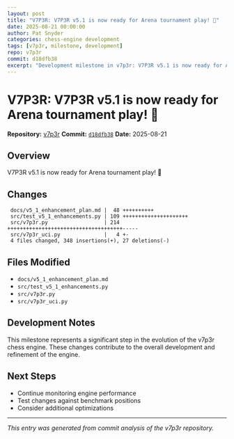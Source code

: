 ```yaml
---
layout: post
title: "V7P3R: V7P3R v5.1 is now ready for Arena tournament play! 🎉"
date: 2025-08-21 00:00:00 
author: Pat Snyder
categories: chess-engine development
tags: [v7p3r, milestone, development]
repo: v7p3r
commit: d18dfb38
excerpt: "Development milestone in v7p3r: V7P3R v5.1 is now ready for Arena tournament play! 🎉"
---
```


# V7P3R: V7P3R v5.1 is now ready for Arena tournament play! 🎉

**Repository:** [v7p3r](https://github.com/pssnyder/v7p3r)
**Commit:** [`d18dfb38`](https://github.com/pssnyder/v7p3r/commit/d18dfb38fceb02d7a3700ef5da43de527068cf51)
**Date:** 2025-08-21

## Overview

V7P3R v5.1 is now ready for Arena tournament play! 🎉

## Changes

```
 docs/v5_1_enhancement_plan.md |  48 ++++++++++
 src/test_v5_1_enhancements.py | 109 +++++++++++++++++++++
 src/v7p3r.py                  | 214 +++++++++++++++++++++++++++++++++++++-----
 src/v7p3r_uci.py              |   4 +-
 4 files changed, 348 insertions(+), 27 deletions(-)
```

## Files Modified

- `docs/v5_1_enhancement_plan.md`
- `src/test_v5_1_enhancements.py`
- `src/v7p3r.py`
- `src/v7p3r_uci.py`

## Development Notes

This milestone represents a significant step in the evolution of the v7p3r chess engine. These changes contribute to the overall development and refinement of the engine.

## Next Steps

- Continue monitoring engine performance
- Test changes against benchmark positions
- Consider additional optimizations

---

*This entry was generated from commit analysis of the v7p3r repository.*
